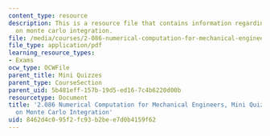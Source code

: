 ```yaml
---
content_type: resource
description: This is a resource file that contains information regarding nutshell
  on monte carlo integration.
file: /media/courses/2-086-numerical-computation-for-mechanical-engineers-fall-2014/8462d4c095f2fc93b2bee7d0b4159f62_MIT2_086F14_MiniQuiz3.pdf
file_type: application/pdf
learning_resource_types:
- Exams
ocw_type: OCWFile
parent_title: Mini Quizzes
parent_type: CourseSection
parent_uid: 5b481eff-157b-19d5-ed16-7c4b6220d00b
resourcetype: Document
title: '2.086 Numerical Computation for Mechanical Engineers, Mini Quiz 3: Nutshell
  on Monte Carlo Integration'
uid: 8462d4c0-95f2-fc93-b2be-e7d0b4159f62
---
```

